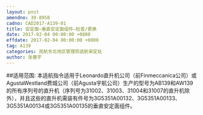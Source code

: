 ```yaml
---
layout: post
amendno: 39-8958
cadno: CAD2017-A139-01
title: 安定面–垂直安定面组件–检查/更换
date: 2017-02-04 00:00:00 +0800
effdate: 2017-02-04 00:00:00 +0800
tag: A139
categories: 民航东北地区管理局适航审定处
author: 张春宇
---
```


##适用范围:
本适航指令适用于Leonardo直升机公司（前Finmeccanica公司）或AgustaWestland费城公司（前Agusta宇航公司）生产的型号为AB139和AW139的所有序列号的直升机（序列号为31002、31003、31004和31007的直升机除外），并且这些的直升机需装有件号为3G5351A00132、3G5351A00133、3G5351A00134或3G5351A00135的垂直安定面组件。

